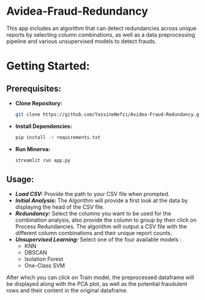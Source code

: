 # Avidea-Fraud-Redundancy

This app includes an algorithm that can detect redundancies across unique reports by selecting column combinations, as well as a data preprocessing pipeline and various unsupervised models to detect frauds.


# Getting Started:

## Prerequisites: 
- **Clone Repository:**
  ```bash
  git clone https://github.com/YassineNefzi/Avidea-Fraud-Redundancy.git
- **Install Dependencies:**
  ```bash
  pip install -r requirements.txt
- **Run Minerva:**
  ```bash
  streamlit run app.py

## Usage:

- ***Load CSV:*** Provide the path to your CSV file when prompted.
- ***Initial Analysis:*** The Algorithm will provide a first look at the data by displaying the head of the CSV file.
- ***Redundancy:*** Select the columns you want to be used for the combination analysis, also provide the column to group by then click on Process Redundancies. The algorithm will output a CSV file with the different column combinations and their unique report counts.
- ***Unsupervised Learning:*** Select one of the four available models :
    - KNN
    - DBSCAN
    - Isolation Forest
    - One-Class SVM </br>
    
After which you can click on Train model, the preprocessed dataframe will be displayed along with the PCA plot, as well as the potential fraudulent rows and their content in the original dataframe.

